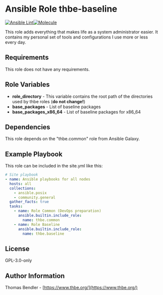 # Ansible Role thbe-baseline

[![Ansible Lint](https://github.com/thbe/ansible-role-baseline/actions/workflows/ansible-lint.yml/badge.svg?event=push)](https://github.com/thbe/ansible-role-baseline/actions)[![Molecule](https://github.com/thbe/ansible-role-baseline/actions/workflows/molecule.yml/badge.svg?event=push)](https://github.com/thbe/ansible-role-baseline/actions)

This role adds everything that makes life as a system administrator easier. It contains my personal set of tools and configurations I use more or less every day.

## Requirements

This role does not have any requirements.

## Role Variables

* **role_directory** - This variable contains the root path of the directories used by thbe roles (**do not change!**)
* **base_packages** - List of baseline packages
* **base_packages_x86_64** - List of baseline packages for x86_64

## Dependencies

This role depends on the "thbe.common" role from Ansible Galaxy.

## Example Playbook

This role can be included in the site.yml like this:

```yaml
# Site playbook
- name: Ansible playbooks for all nodes
  hosts: all
  collections:
    - ansible.posix
    - community.general
  gather_facts: true
  tasks:
    - name: Role Common (DevOps preparation)
      ansible.builtin.include_role:
        name: thbe.common
    - name: Role Baseline
      ansible.builtin.include_role:
        name: thbe.baseline
```

## License

GPL-3.0-only

## Author Information

Thomas Bendler - [https://www.thbe.org/](https://www.thbe.org/)
